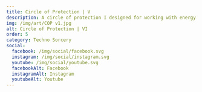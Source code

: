 ```yaml
---
title: Circle of Protection | V
description: A circle of protection I designed for working with energy and meditating within. Place a symbol that is resonant in each circle. Examples could be the elements in the 4 directions, a guardian of the watchtower in each direction, symbols for the energies to invite into the center etc. 
img: /img/art/COP v1.jpg
alt: Circle of Protection | VI
order: 5
category: Techno Sorcery
social:
  facebook: /img/social/facebook.svg
  instagram: /img/social/instagram.svg
  youtube: /img/social/youtube.svg
  facebookAlt: Facebook
  instagramAlt: Instagram
  youtubeAlt: Youtube
---
```

